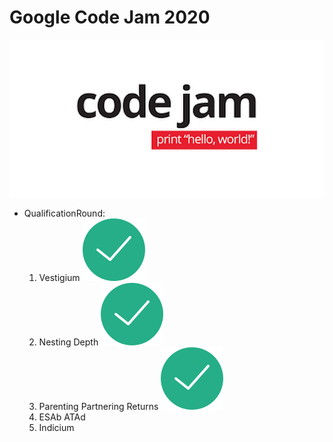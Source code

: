 # Google Code Jam 2020

![Code Jam](/pictures/codejam.png)

- QualificationRound: 
    1. Vestigium ![solved](/pictures/148767.svg)
    2. Nesting Depth  ![solved](/pictures/148767.svg)
    3. Parenting Partnering Returns  ![solved](/pictures/148767.svg)
    4. ESAb ATAd
    5. Indicium 
